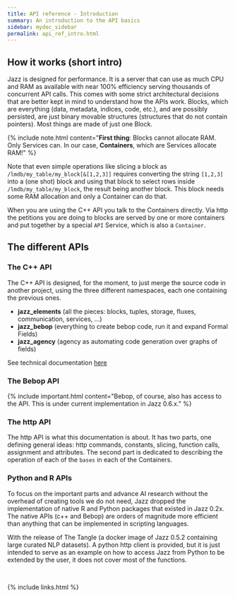 ```yaml
---
title: API reference - Introduction
summary: An introduction to the API basics
sidebar: mydoc_sidebar
permalink: api_ref_intro.html
---
```


## How it works (short intro)

Jazz is designed for performance. It is a server that can use as much CPU and RAM as available with near 100% efficiency serving thousands
of concurrent API calls. This comes with some strict architectural decisions that are better kept in mind to understand how the APIs work.
Blocks, which are everything (data, metadata, indices, code, etc.), and are possibly persisted, are just binary movable structures
(structures that do not contain pointers). Most things are made of just one Block.

{% include note.html content="<b>First thing</b>: Blocks cannot allocate RAM. Only Services can. In our case, <b>Containers</b>, which are
Services allocate RAM!" %}

Note that even simple operations like slicing a block as `/lmdb/my_table/my_block[&[1,2,3]]` requires converting the string `[1,2,3]` into
a (one shot) block and using that block to select rows inside `/lmdb/my_table/my_block`, the result being another block. This block needs
some RAM allocation and only a Container can do that.

When you are using the C++ API you talk to the Containers directly. Via http the petitions you are doing to blocks are served by one or
more containers and put together by a special `API` Service, which is also a `Container`.

## The different APIs

### The C++ API

The C++ API is designed, for the moment, to just merge the source code in another project, using the three different namespaces, each one
containing the previous ones.

- **jazz_elements** (all the pieces: blocks, tuples, storage, fluxes, communication, services, ...)
- **jazz_bebop** (everything to create bebop code, run it and expand Formal Fields)
- **jazz_agency** (agency as automating code generation over graphs of fields)

See technical documentation [here](/develop/)

### The Bebop API

{% include important.html content="Bebop, of course, also has access to the API. This is under current implementation in Jazz 0.6.x." %}

### The http API

The http API is what this documentation is about. It has two parts, one defining general ideas: http commands, constants, slicing, function
calls, assignment and attributes. The second part is dedicated to describing the operation of each of the `bases` in each of the Containers.

### Python and R APIs

To focus on the important parts and advance AI research without the overhead of creating tools we do not need, Jazz dropped the
implementation of native R and Python packages that existed in Jazz 0.2x. The native APIs (c++ and Bebop) are orders of magnitude more
efficient than anything that can be implemented in scripting languages.

With the release of The Tangle (a docker image of Jazz 0.5.2 containing large curated NLP datasets). A python http client is provided, but
it is just intended to serve as an example on how to access Jazz from Python to be extended by the user, it does not cover most of the
functions.

<br/>

{% include links.html %}
